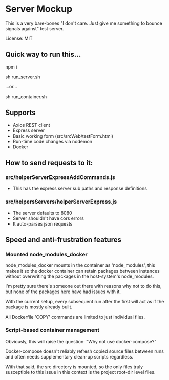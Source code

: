 # Server Mockup

This is a very bare-bones "I don't care. Just give me something to bounce signals against" test server.

License: MIT

## Quick way to run this...

npm i

sh run_server.sh

...or...

sh run_container.sh

## Supports

- Axios REST client
- Express server
- Basic working form (src/srcWeb/testForm.html)
- Run-time code changes via nodemon
- Docker

## How to send requests to it:

### src/helperServerExpressAddCommands.js

- This has the express server sub paths and response definitions

### src/helpersServers/helperServerExpress.js

- The server defaults to 8080
- Server shouldn't have cors errors
- It auto-parses json requests

## Speed and anti-frustration features

### Mounted node_modules_docker

node_modules_docker mounts in the container as 'node_modules', this makes it so
the docker container can retain packages between instances without overwriting the
packages in the host-system's node_modules.

I'm pretty sure there's someone out there with reasons why not to do this, but none
of the packages here have had issues with it.

With the current setup, every subsequent run after the first will act as if the package
is mostly already built.

All Dockerfile 'COPY' commands are limited to just individual files.

### Script-based container management

Obviously, this will raise the question: "Why not use docker-compose?"

Docker-compose doesn't reliably refresh copied source files between runs and often needs 
supplementary clean-up scripts regardless.

With that said, the src directory is mounted, so the only files truly susceptible to this
issue in this context is the project root-dir level files.



























































